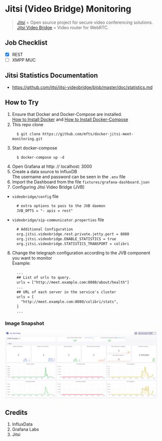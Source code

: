 
# Jitsi (Video Bridge) Monitoring
> [Jitsi](https://jitsi.org/what-is-jitsi/) = Open source project for secure video conferencing solutions. \
> [Jitsi Video Bridge](https://github.com/jitsi/jitsi-videobridge) = Video router for WebRTC.

## Job Checklist
- [x] REST
- [ ] XMPP MUC

## Jitsi Statistics Documentation
- https://github.com/jitsi/jitsi-videobridge/blob/master/doc/statistics.md

## How to Try
1. Ensure that Docker and Docker-Compose are installed. \
[How to Install Docker](https://docs.docker.com/get-docker/) and [How to Install Docker-Compose](https://docs.docker.com/compose/install/)
2. This repo clone
    ```
      $ git clone https://github.com/mfts/docker-jitsi-meet-monitoring.git
    ```
3. Start docker-compose
    ```
      $ docker-compose up -d
    ```
4. Open Grafana at http: // localhost: 3000
5. Create a data source to InfluxDB \
The username and password can be seen in the `.env` file
6. Import the Dashboard from the file `fixtures/grafana-dashboard.json`
7. Configuring Jitsi Video Bridge (JVB)
  - `videobridge/config` file
    ```
      # extra options to pass to the JVB daemon
      JVB_OPTS = "- apis = rest"
    ```
  - `videobridge/sip-communicator.properties` file
    ```
      # Additional Configuration
      org.jitsi.videobridge.rest.private.jetty.port = 8080
      org.jitsi.videobridge.ENABLE_STATISTICS = true
      org.jitsi.videobridge.STATISTICS_TRANSPORT = colibri
    ```
8. Change the telegraph configuration according to the JVB component you want to monitor \
Example:
    ```
      ...
      ## List of urls to query.
      urls = ["http://meet.example.com:8080/about/health"]
      ...
      ## URL of each server in the service's cluster
      urls = [
        "http://meet.example.com:8080/colibri/stats",
      ]
      ...
    ```

### Image Snapshot
![Grafana-JVB](https://raw.githubusercontent.com/mfts/docker-jitsi-meet-monitoring/master/img/grafana-dashboard.png "Grafana Dashboard")

## Credits
1. InfluxData
2. Grafana Labs
3. Jitsi
